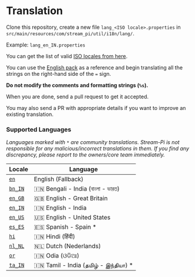 # Translation

Clone this repository, create a new file `lang_<ISO locale>.properties` in `src/main/resources/com/stream_pi/util/i18n/lang/`. 

Example: `lang_en_IN.properties`

You can get the list of valid [ISO locales from here](https://docs.oracle.com/cd/E13214_01/wli/docs92/xref/xqisocodes.html).

You can use the [English pack][fallback-locale] as a reference and begin translating all the strings on the right-hand side of the `=` sign.

**Do not modify the comments and formatting strings (`%s`).**

When you are done, send a pull request to get it accepted.

You may also send a PR with appropriate details if you want to improve an existing translation.


### Supported Languages

*Languages marked with `*` are community translations. Stream-Pi is not responsible for any malicious/incorrect translations in them. If you find any discrepancy, please report to the owners/core team immediately.*

| Locale                | Language |
| ------------------------- | ----------- |
| [`en`][fallback-locale]   | English (Fallback)           |
| [`bn_IN`][bn_IN]          | 🇮🇳 Bengali - India (বাংলা - ভারত)           |
| [`en_GB`][en_GB]          | 🇬🇧 English - Great Britain  |
| [`en_IN`][en_IN]          | 🇮🇳 English - India         |
| [`en_US`][en_US]          | 🇺🇸 English - United States         |
| [`es_ES`][es_ES]          | 🇪🇸 Spanish - Spain  *      |
| [`hi`][hi]                | 🇮🇳 Hindi (हिंदी)            |
| [`nl_NL`][nl_NL]          | 🇳🇱 Dutch (Nederlands)            |
| [`or`][or]                | 🇮🇳 Odia (ଓଡିଆ)            |
| [`ta_IN`][ta_IN]          | 🇮🇳 Tamil - India (தமிழ் - இந்தியா)  *            |



[fallback-locale]: https://github.com/stream-pi/util/blob/master/src/main/resources/com/stream_pi/util/i18n/lang_en.properties
[bn_IN]: https://github.com/stream-pi/util/blob/master/src/main/resources/com/stream_pi/util/i18n/lang_bn_IN.properties
[en_GB]: https://github.com/stream-pi/util/blob/master/src/main/resources/com/stream_pi/util/i18n/lang_en_GB.properties
[en_IN]: https://github.com/stream-pi/util/blob/master/src/main/resources/com/stream_pi/util/i18n/lang_en_IN.properties
[en_US]: https://github.com/stream-pi/util/blob/master/src/main/resources/com/stream_pi/util/i18n/lang_en_US.properties
[es_ES]: https://github.com/stream-pi/util/blob/master/src/main/resources/com/stream_pi/util/i18n/lang_es_ES.properties
[hi]: https://github.com/stream-pi/util/blob/master/src/main/resources/com/stream_pi/util/i18n/lang_hi.properties
[nl_NL]: https://github.com/stream-pi/util/blob/master/src/main/resources/com/stream_pi/util/i18n/lang_nl_NL.properties
[or]: https://github.com/stream-pi/util/blob/master/src/main/resources/com/stream_pi/util/i18n/lang_or.properties
[ta_IN]: https://github.com/stream-pi/util/blob/master/src/main/resources/com/stream_pi/util/i18n/lang_ta_IN.properties